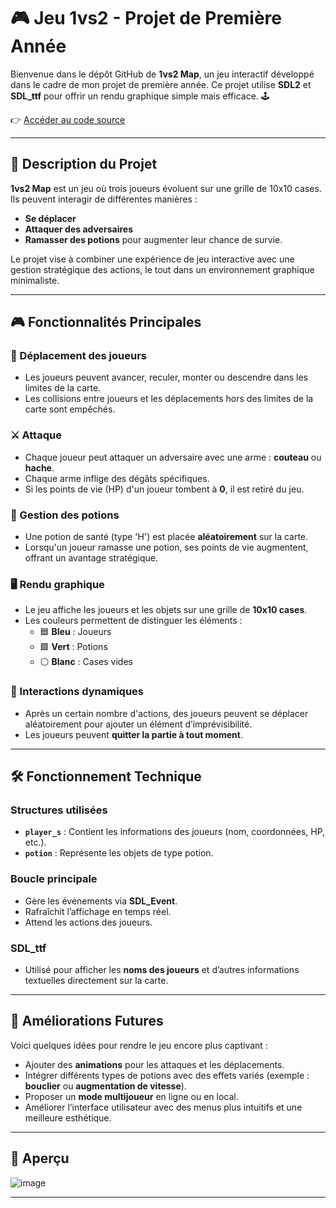 # 🎮 Jeu 1vs2 - Projet de Première Année

Bienvenue dans le dépôt GitHub de **1vs2 Map**, un jeu interactif développé dans le cadre de mon projet de première année. Ce projet utilise **SDL2** et **SDL_ttf** pour offrir un rendu graphique simple mais efficace. 🕹️

👉 [Accéder au code source](https://github.com/mathieu0565/Projet-personnel-BTS/blob/main/jeu-1vs2.c)

---

## 📝 Description du Projet

**1vs2 Map** est un jeu où trois joueurs évoluent sur une grille de 10x10 cases. Ils peuvent interagir de différentes manières :  
- **Se déplacer**
- **Attaquer des adversaires**
- **Ramasser des potions** pour augmenter leur chance de survie.

Le projet vise à combiner une expérience de jeu interactive avec une gestion stratégique des actions, le tout dans un environnement graphique minimaliste.

---

## 🎮 Fonctionnalités Principales

### 🔄 Déplacement des joueurs
- Les joueurs peuvent avancer, reculer, monter ou descendre dans les limites de la carte.  
- Les collisions entre joueurs et les déplacements hors des limites de la carte sont empêchés.  

### ⚔️ Attaque
- Chaque joueur peut attaquer un adversaire avec une arme : **couteau** ou **hache**.  
- Chaque arme inflige des dégâts spécifiques.  
- Si les points de vie (HP) d'un joueur tombent à **0**, il est retiré du jeu.  

### 💊 Gestion des potions
- Une potion de santé (type 'H') est placée **aléatoirement** sur la carte.  
- Lorsqu'un joueur ramasse une potion, ses points de vie augmentent, offrant un avantage stratégique.  

### 🖥️ Rendu graphique
- Le jeu affiche les joueurs et les objets sur une grille de **10x10 cases**.  
- Les couleurs permettent de distinguer les éléments :  
  - 🟦 **Bleu** : Joueurs  
  - 🟩 **Vert** : Potions  
  - ⚪ **Blanc** : Cases vides  

### 🔀 Interactions dynamiques
- Après un certain nombre d'actions, des joueurs peuvent se déplacer aléatoirement pour ajouter un élément d’imprévisibilité.  
- Les joueurs peuvent **quitter la partie à tout moment**.  

---

## 🛠️ Fonctionnement Technique

### Structures utilisées
- **`player_s`** : Contient les informations des joueurs (nom, coordonnées, HP, etc.).  
- **`potion`** : Représente les objets de type potion.  

### Boucle principale
- Gère les événements via **SDL_Event**.  
- Rafraîchit l’affichage en temps réel.  
- Attend les actions des joueurs.  

### SDL_ttf
- Utilisé pour afficher les **noms des joueurs** et d’autres informations textuelles directement sur la carte.  

---

## 🚀 Améliorations Futures

Voici quelques idées pour rendre le jeu encore plus captivant :  
- Ajouter des **animations** pour les attaques et les déplacements.  
- Intégrer différents types de potions avec des effets variés (exemple : **bouclier** ou **augmentation de vitesse**).  
- Proposer un **mode multijoueur** en ligne ou en local.  
- Améliorer l’interface utilisateur avec des menus plus intuitifs et une meilleure esthétique.  

---

## 📸 Aperçu

![image](https://github.com/user-attachments/assets/c7968244-e8cd-44e2-a3a9-d8f98c47f600)


---



